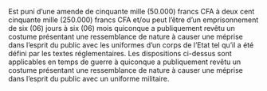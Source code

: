 Est puni d’une amende de cinquante mille (50.000) francs CFA à deux cent cinquante mille (250.000) francs CFA et/ou peut l’être d’un emprisonnement de six (06) jours à six (06) mois quiconque a publiquement revêtu un costume présentant une ressemblance de nature à causer une méprise dans l’esprit du public avec les uniformes d’un corps de l’Etat tel qu’il a été défini par les textes réglementaires.
Les dispositions ci-dessus sont applicables en temps de guerre à quiconque a publiquement revêtu un costume présentant une ressemblance de nature à causer une méprise dans l’esprit du public avec un uniforme militaire.